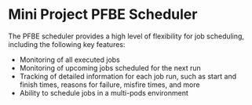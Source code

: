 # Mini Project PFBE Scheduler

The PFBE scheduler provides a high level of flexibility for job scheduling, including the following key features:
- Monitoring of all executed jobs
- Monitoring of upcoming jobs scheduled for the next run
- Tracking of detailed information for each job run, such as start and finish times, reasons for failure, misfire times, and more
- Ability to schedule jobs in a multi-pods environment

